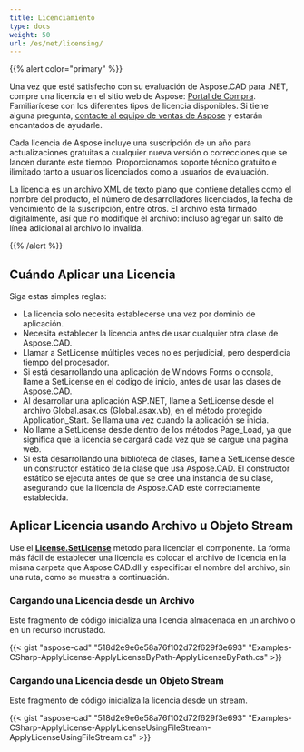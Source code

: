 ```yaml
---
title: Licenciamiento
type: docs
weight: 50
url: /es/net/licensing/
---
```


{{% alert color="primary" %}}

Una vez que esté satisfecho con su evaluación de Aspose.CAD para .NET, compre una licencia en el sitio web de Aspose: [Portal de Compra](https://purchase.aspose.com/buy). Familiarícese con los diferentes tipos de licencia disponibles. Si tiene alguna pregunta, [contacte al equipo de ventas de Aspose](https://about.aspose.com/contact) y estarán encantados de ayudarle.

Cada licencia de Aspose incluye una suscripción de un año para actualizaciones gratuitas a cualquier nueva versión o correcciones que se lancen durante este tiempo. Proporcionamos soporte técnico gratuito e ilimitado tanto a usuarios licenciados como a usuarios de evaluación.

La licencia es un archivo XML de texto plano que contiene detalles como el nombre del producto, el número de desarrolladores licenciados, la fecha de vencimiento de la suscripción, entre otros. El archivo está firmado digitalmente, así que no modifique el archivo: incluso agregar un salto de línea adicional al archivo lo invalida.

{{% /alert %}}

## **Cuándo Aplicar una Licencia**

Siga estas simples reglas:

- La licencia solo necesita establecerse una vez por dominio de aplicación.
- Necesita establecer la licencia antes de usar cualquier otra clase de Aspose.CAD.
- Llamar a SetLicense múltiples veces no es perjudicial, pero desperdicia tiempo del procesador.
- Si está desarrollando una aplicación de Windows Forms o consola, llame a SetLicense en el código de inicio, antes de usar las clases de Aspose.CAD.
- Al desarrollar una aplicación ASP.NET, llame a SetLicense desde el archivo Global.asax.cs (Global.asax.vb), en el método protegido Application_Start. Se llama una vez cuando la aplicación se inicia.
- No llame a SetLicense desde dentro de los métodos Page_Load, ya que significa que la licencia se cargará cada vez que se cargue una página web.
- Si está desarrollando una biblioteca de clases, llame a SetLicense desde un constructor estático de la clase que usa Aspose.CAD. El constructor estático se ejecuta antes de que se cree una instancia de su clase, asegurando que la licencia de Aspose.CAD esté correctamente establecida.

## **Aplicar Licencia usando Archivo u Objeto Stream**

Use el **[License.SetLicense](https://reference.aspose.com/cad/net/aspose.cad.license/setlicense/methods/1)** método para licenciar el componente. La forma más fácil de establecer una licencia es colocar el archivo de licencia en la misma carpeta que Aspose.CAD.dll y especificar el nombre del archivo, sin una ruta, como se muestra a continuación.

### **Cargando una Licencia desde un Archivo**

Este fragmento de código inicializa una licencia almacenada en un archivo o en un recurso incrustado.

{{< gist "aspose-cad" "518d2e9e6e58a76f102d72f629f3e693" "Examples-CSharp-ApplyLicense-ApplyLicenseByPath-ApplyLicenseByPath.cs" >}}

### **Cargando una Licencia desde un Objeto Stream**

Este fragmento de código inicializa la licencia desde un stream.

{{< gist "aspose-cad" "518d2e9e6e58a76f102d72f629f3e693" "Examples-CSharp-ApplyLicense-ApplyLicenseUsingFileStream-ApplyLicenseUsingFileStream.cs" >}}
